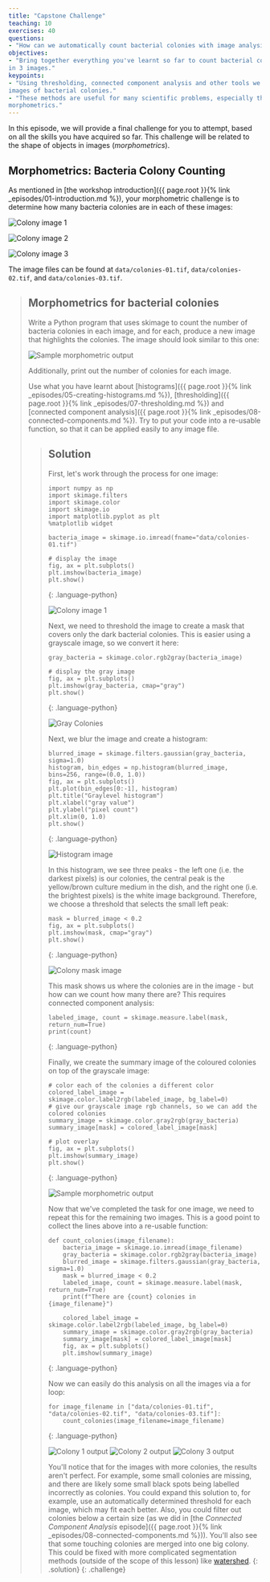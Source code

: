 ```yaml
---
title: "Capstone Challenge"
teaching: 10
exercises: 40
questions:
- "How can we automatically count bacterial colonies with image analysis?"
objectives:
- "Bring together everything you've learnt so far to count bacterial colonies
in 3 images."
keypoints:
- "Using thresholding, connected component analysis and other tools we can automatically segment
images of bacterial colonies."
- "These methods are useful for many scientific problems, especially those involving
morphometrics."
---
```


In this episode, we will provide a final challenge for you to attempt,
based on all the skills you have acquired so far.
This challenge will be related to the shape of objects in images (*morphometrics*).

## Morphometrics: Bacteria Colony Counting

As mentioned in [the workshop introduction]({{ page.root }}{% link _episodes/01-introduction.md %}),
your morphometric challenge is to determine how many bacteria colonies are in
each of these images:

![Colony image 1](../fig/colonies-01.jpg)

![Colony image 2](../fig/colonies-02.jpg)

![Colony image 3](../fig/colonies-03.jpg)

The image files can be found at
`data/colonies-01.tif`,
`data/colonies-02.tif`,
and `data/colonies-03.tif`.

> ## Morphometrics for bacterial colonies
>
> Write a Python program that uses skimage to
> count the number of bacteria colonies in each image,
> and for each, produce a new image that highlights the colonies.
> The image should look similar to this one:
>
> ![Sample morphometric output](../fig/colonies-01-summary.png)
>
> Additionally, print out the number of colonies for each image.
>
> Use what you have learnt about [histograms]({{ page.root }}{% link _episodes/05-creating-histograms.md %}),
> [thresholding]({{ page.root }}{% link _episodes/07-thresholding.md %}) and
> [connected component analysis]({{ page.root }}{% link _episodes/08-connected-components.md %}).
> Try to put your code into a re-usable function,
> so that it can be applied easily to any image file.
>
> > ## Solution
> >
> > First, let's work through the process for one image:
> > ~~~
> > import numpy as np
> > import skimage.filters
> > import skimage.color
> > import skimage.io
> > import matplotlib.pyplot as plt
> > %matplotlib widget
> >
> > bacteria_image = skimage.io.imread(fname="data/colonies-01.tif")
> >
> > # display the image
> > fig, ax = plt.subplots()
> > plt.imshow(bacteria_image)
> > plt.show()
> > ~~~
> > {: .language-python}
> >
> > ![Colony image 1](../fig/colonies-01.jpg)
> >
> > Next, we need to threshold the image to create a mask that covers only
> > the dark bacterial colonies.
> > This is easier using a grayscale image, so we convert it here:
> >
> > ~~~
> > gray_bacteria = skimage.color.rgb2gray(bacteria_image)
> >
> > # display the gray image
> > fig, ax = plt.subplots()
> > plt.imshow(gray_bacteria, cmap="gray")
> > plt.show()
> > ~~~
> > {: .language-python}
> >
> > ![Gray Colonies](../fig/colonies-01-gray.png)
> >
> > Next, we blur the image and create a histogram:
> >
> > ~~~
> > blurred_image = skimage.filters.gaussian(gray_bacteria, sigma=1.0)
> > histogram, bin_edges = np.histogram(blurred_image, bins=256, range=(0.0, 1.0))
> > fig, ax = plt.subplots()
> > plt.plot(bin_edges[0:-1], histogram)
> > plt.title("Graylevel histogram")
> > plt.xlabel("gray value")
> > plt.ylabel("pixel count")
> > plt.xlim(0, 1.0)
> > plt.show()
> > ~~~
> > {: .language-python}
> >
> > ![Histogram image](../fig/colonies-01-histogram.png)
> >
> > In this histogram, we see three peaks -
> > the left one (i.e. the darkest pixels) is our colonies,
> > the central peak is the yellow/brown culture medium in the dish,
> > and the right one (i.e. the brightest pixels) is the white image background.
> > Therefore, we choose a threshold that selects the small left peak:
> >
> > ~~~
> > mask = blurred_image < 0.2
> > fig, ax = plt.subplots()
> > plt.imshow(mask, cmap="gray")
> > plt.show()
> > ~~~
> > {: .language-python}
> >
> > ![Colony mask image](../fig/colonies-01-mask.png)
> >
> > This mask shows us where the colonies are in the image -
> > but how can we count how many there are?
> > This requires connected component analysis:
> >
> > ~~~
> > labeled_image, count = skimage.measure.label(mask, return_num=True)
> > print(count)
> > ~~~
> > {: .language-python}
> >
> > Finally, we create the summary image of the coloured colonies on top of
> > the grayscale image:
> >
> > ~~~
> > # color each of the colonies a different color
> > colored_label_image = skimage.color.label2rgb(labeled_image, bg_label=0)
> > # give our grayscale image rgb channels, so we can add the colored colonies
> > summary_image = skimage.color.gray2rgb(gray_bacteria)
> > summary_image[mask] = colored_label_image[mask]
> >
> > # plot overlay
> > fig, ax = plt.subplots()
> > plt.imshow(summary_image)
> > plt.show()
> > ~~~
> > {: .language-python}
> >
> > ![Sample morphometric output](../fig/colonies-01-summary.png)
> >
> > Now that we've completed the task for one image,
> > we need to repeat this for the remaining two images.
> > This is a good point to collect the lines above into a re-usable function:
> >
> > ~~~
> > def count_colonies(image_filename):
> >     bacteria_image = skimage.io.imread(image_filename)
> >     gray_bacteria = skimage.color.rgb2gray(bacteria_image)
> >     blurred_image = skimage.filters.gaussian(gray_bacteria, sigma=1.0)
> >     mask = blurred_image < 0.2
> >     labeled_image, count = skimage.measure.label(mask, return_num=True)
> >     print(f"There are {count} colonies in {image_filename}")
> >
> >     colored_label_image = skimage.color.label2rgb(labeled_image, bg_label=0)
> >     summary_image = skimage.color.gray2rgb(gray_bacteria)
> >     summary_image[mask] = colored_label_image[mask]
> >     fig, ax = plt.subplots()
> >     plt.imshow(summary_image)
> > ~~~
> > {: .language-python}
> >
> > Now we can easily do this analysis on all the images via a for loop:
> >
> > ~~~
> > for image_filename in ["data/colonies-01.tif", "data/colonies-02.tif", "data/colonies-03.tif"]:
> >     count_colonies(image_filename=image_filename)
> > ~~~
> > {: .language-python}
> >
> > ![Colony 1 output](../fig/colonies-01-summary.png)
> > ![Colony 2 output](../fig/colonies-02-summary.png)
> > ![Colony 3 output](../fig/colonies-03-summary.png)
> >
> > You'll notice that for the images with more colonies, the results aren't perfect.
> > For example, some small colonies are missing,
> > and there are likely some small black spots being labelled incorrectly as colonies.
> > You could expand this solution to, for example,
> > use an automatically determined threshold for each image,
> > which may fit each better.
> > Also, you could filter out colonies below a certain size
> > (as we did in [the _Connected Component Analysis_ episode]({{ page.root }}{% link _episodes/08-connected-components.md %})).
> > You'll also see that some touching colonies are merged into one big colony.
> > This could be fixed with more complicated segmentation methods
> > (outside of the scope of this lesson) like
> > [watershed](https://scikit-image.org/docs/dev/auto_examples/segmentation/plot_watershed.html).
> {: .solution}
{: .challenge}
